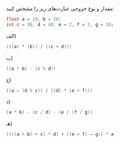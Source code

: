 
مقدار و نوع خروجی عبارت‌های زیر را مشخص کنید:

```c
float a = 10, b = 20;
int c = 30, d = 40, e = 2, f = 5, g = 10;
```

الف)

```c
(((a) * (b)) / ((c + d)))
```

ب)

```c
((a * b) - (c % d))
```

ج)

```c
((a – (d % c)) / ((d) * (e + f)))
```

د)

```c
(a * b) - (c / d) - (e / (f / g))
```

هـ)

```c
((((a + b) + c) * d) + ((e + f) – g)) * a
```
